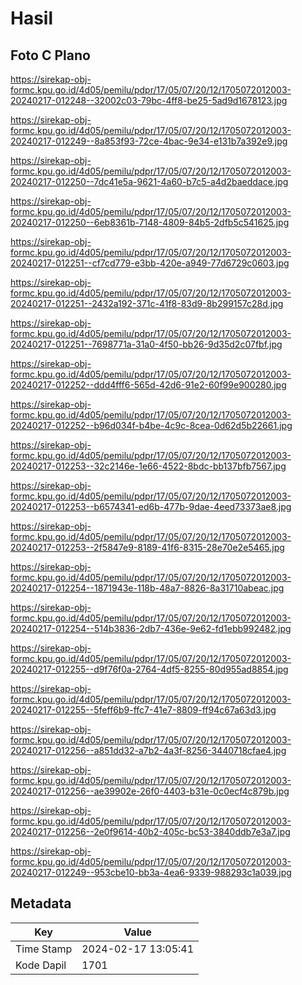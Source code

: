 # Hasil

## Foto C Plano

https://sirekap-obj-formc.kpu.go.id/4d05/pemilu/pdpr/17/05/07/20/12/1705072012003-20240217-012248--32002c03-79bc-4ff8-be25-5ad9d1678123.jpg

https://sirekap-obj-formc.kpu.go.id/4d05/pemilu/pdpr/17/05/07/20/12/1705072012003-20240217-012249--8a853f93-72ce-4bac-9e34-e131b7a392e9.jpg

https://sirekap-obj-formc.kpu.go.id/4d05/pemilu/pdpr/17/05/07/20/12/1705072012003-20240217-012250--7dc41e5a-9621-4a60-b7c5-a4d2baeddace.jpg

https://sirekap-obj-formc.kpu.go.id/4d05/pemilu/pdpr/17/05/07/20/12/1705072012003-20240217-012250--6eb8361b-7148-4809-84b5-2dfb5c541625.jpg

https://sirekap-obj-formc.kpu.go.id/4d05/pemilu/pdpr/17/05/07/20/12/1705072012003-20240217-012251--cf7cd779-e3bb-420e-a949-77d6729c0603.jpg

https://sirekap-obj-formc.kpu.go.id/4d05/pemilu/pdpr/17/05/07/20/12/1705072012003-20240217-012251--2432a192-371c-41f8-83d9-8b299157c28d.jpg

https://sirekap-obj-formc.kpu.go.id/4d05/pemilu/pdpr/17/05/07/20/12/1705072012003-20240217-012251--7698771a-31a0-4f50-bb26-9d35d2c07fbf.jpg

https://sirekap-obj-formc.kpu.go.id/4d05/pemilu/pdpr/17/05/07/20/12/1705072012003-20240217-012252--ddd4fff6-565d-42d6-91e2-60f99e900280.jpg

https://sirekap-obj-formc.kpu.go.id/4d05/pemilu/pdpr/17/05/07/20/12/1705072012003-20240217-012252--b96d034f-b4be-4c9c-8cea-0d62d5b22661.jpg

https://sirekap-obj-formc.kpu.go.id/4d05/pemilu/pdpr/17/05/07/20/12/1705072012003-20240217-012253--32c2146e-1e66-4522-8bdc-bb137bfb7567.jpg

https://sirekap-obj-formc.kpu.go.id/4d05/pemilu/pdpr/17/05/07/20/12/1705072012003-20240217-012253--b6574341-ed6b-477b-9dae-4eed73373ae8.jpg

https://sirekap-obj-formc.kpu.go.id/4d05/pemilu/pdpr/17/05/07/20/12/1705072012003-20240217-012253--2f5847e9-8189-41f6-8315-28e70e2e5465.jpg

https://sirekap-obj-formc.kpu.go.id/4d05/pemilu/pdpr/17/05/07/20/12/1705072012003-20240217-012254--1871943e-118b-48a7-8826-8a31710abeac.jpg

https://sirekap-obj-formc.kpu.go.id/4d05/pemilu/pdpr/17/05/07/20/12/1705072012003-20240217-012254--514b3836-2db7-436e-9e62-fd1ebb992482.jpg

https://sirekap-obj-formc.kpu.go.id/4d05/pemilu/pdpr/17/05/07/20/12/1705072012003-20240217-012255--d9f76f0a-2764-4df5-8255-80d955ad8854.jpg

https://sirekap-obj-formc.kpu.go.id/4d05/pemilu/pdpr/17/05/07/20/12/1705072012003-20240217-012255--5feff6b9-ffc7-41e7-8809-ff94c67a63d3.jpg

https://sirekap-obj-formc.kpu.go.id/4d05/pemilu/pdpr/17/05/07/20/12/1705072012003-20240217-012256--a851dd32-a7b2-4a3f-8256-3440718cfae4.jpg

https://sirekap-obj-formc.kpu.go.id/4d05/pemilu/pdpr/17/05/07/20/12/1705072012003-20240217-012256--ae39902e-26f0-4403-b31e-0c0ecf4c879b.jpg

https://sirekap-obj-formc.kpu.go.id/4d05/pemilu/pdpr/17/05/07/20/12/1705072012003-20240217-012256--2e0f9614-40b2-405c-bc53-3840ddb7e3a7.jpg

https://sirekap-obj-formc.kpu.go.id/4d05/pemilu/pdpr/17/05/07/20/12/1705072012003-20240217-012249--953cbe10-bb3a-4ea6-9339-988293c1a039.jpg


## Metadata

| Key        | Value               |
| ---------- | ------------------- |
| Time Stamp | 2024-02-17 13:05:41 |
| Kode Dapil | 1701                |



